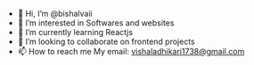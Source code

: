 - 👋 Hi, I’m @bishalvaii
- 👀 I’m interested in Softwares and websites
- 🌱 I’m currently learning Reactjs
- 💞️ I’m looking to collaborate on frontend projects
- 📫 How to reach me My email: vishaladhikari1738@gmail.com

<!---
bishalvaii/bishalvaii is a ✨ special ✨ repository because its `README.md` (this file) appears on your GitHub profile.
You can click the Preview link to take a look at your changes.
--->
